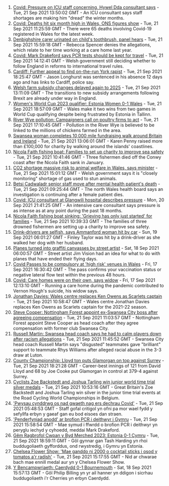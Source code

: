 1. [Covid: Pressure on ICU staff concerning, Hywel Dda consultant says](https://www.bbc.co.uk/news/uk-wales-58627764?at_medium=RSS&at_campaign=KARANGA) - Tue, 21 Sep 2021 13:50:02 GMT - An ICU consultant says staff shortages are making him "dread" the winter months.
2. [Covid: Deaths hit six month high in Wales, ONS figures show](https://www.bbc.co.uk/news/uk-wales-58638603?at_medium=RSS&at_campaign=KARANGA) - Tue, 21 Sep 2021 11:25:59 GMT - There were 65 deaths involving Covid-19 registered in Wales for the latest week.
3. [Denbighshire carer urinated on child's toothbrush, panel hears](https://www.bbc.co.uk/news/uk-wales-58641781?at_medium=RSS&at_campaign=KARANGA) - Tue, 21 Sep 2021 15:59:18 GMT - Rebecca Spencer denies the allegations, which relate to her time working at a care home last year.
4. [Covid: Mark Drakeford says PCR tests should be kept for travel](https://www.bbc.co.uk/news/uk-wales-politics-58640369?at_medium=RSS&at_campaign=KARANGA) - Tue, 21 Sep 2021 14:12:41 GMT - Welsh government still deciding whether to follow England in reforms to international travel rules.
5. [Cardiff: Further appeal to find on-the-run York rapist](https://www.bbc.co.uk/news/uk-wales-58645195?at_medium=RSS&at_campaign=KARANGA) - Tue, 21 Sep 2021 18:25:47 GMT - Jason Longhurst was sentenced in his absence 12 days ago and has links to Cardiff, police say.
6. [Welsh farm subsidy changes delayed again to 2025](https://www.bbc.co.uk/news/uk-wales-58638544?at_medium=RSS&at_campaign=KARANGA) - Tue, 21 Sep 2021 13:11:09 GMT - The transitions to new subsidy arrangements following Brexit are already under way in England.
7. [Women's World Cup 2023 qualifier: Estonia Women 0-1 Wales](https://www.bbc.co.uk/sport/football/58580552?at_medium=RSS&at_campaign=KARANGA) - Tue, 21 Sep 2021 18:57:09 GMT - Wales make it two wins from two games in World Cup qualifying despite being frustrated by Estonia in Tallinn.
8. [River Wye pollution: Campaigners call on poultry firms to act](https://www.bbc.co.uk/news/uk-england-hereford-worcester-58638370?at_medium=RSS&at_campaign=KARANGA) - Tue, 21 Sep 2021 17:10:45 GMT - Pollution in the River Wye is believed to be linked to the millions of chickens farmed in the area.
9. [Swansea woman completes 10,000 mile fundraising walk around Britain and Ireland](https://www.bbc.co.uk/news/uk-wales-58635225?at_medium=RSS&at_campaign=KARANGA) - Tue, 21 Sep 2021 13:06:01 GMT - Karen Penny raised more than £100,000 for charity by walking around the islands' coastlines.
10. [Nicola Faith fishing boat: Families to set up charity to improve sea safety](https://www.bbc.co.uk/news/uk-wales-58627644?at_medium=RSS&at_campaign=KARANGA) - Tue, 21 Sep 2021 10:41:46 GMT - Three fishermen died off the Conwy coast after the Nicola Faith sank in January.
11. [CO2 shortage massive risk to animal welfare in Wales, says minister](https://www.bbc.co.uk/news/uk-wales-politics-58640367?at_medium=RSS&at_campaign=KARANGA) - Tue, 21 Sep 2021 15:01:12 GMT - Welsh government says it is "closely monitoring" shortage of gas used to stun animals.
12. [Betsi Cadwaladr senior staff move after mental health patient's death](https://www.bbc.co.uk/news/uk-wales-58635675?at_medium=RSS&at_campaign=KARANGA) - Tue, 21 Sep 2021 09:25:44 GMT - The north Wales health board says an investigation is continuing after a female patient dies.
13. [Covid: ICU consultant at Glangwili hospital describes pressure](https://www.bbc.co.uk/news/uk-wales-58629578?at_medium=RSS&at_campaign=KARANGA) - Mon, 20 Sep 2021 21:41:25 GMT - An intensive care consultant says pressure is as intense as at any point during the past 18 months.
14. [Nicola Faith fishing boat sinking: 'Grieving has only just started' for families](https://www.bbc.co.uk/news/uk-wales-58638541?at_medium=RSS&at_campaign=KARANGA) - Tue, 21 Sep 2021 10:39:33 GMT - The families of three drowned fishermen are setting up a charity to improve sea safety.
15. [Drink-drivers are selfish, says Ammanford woman hit by car](https://www.bbc.co.uk/news/uk-wales-58603537?at_medium=RSS&at_campaign=KARANGA) - Sun, 19 Sep 2021 06:01:27 GMT - Finley Taylor was hit by a drink-driver as she walked her dog with her husband.
16. [Planes turned into graffiti canvasses by street artist](https://www.bbc.co.uk/news/uk-wales-58573703?at_medium=RSS&at_campaign=KARANGA) - Sat, 18 Sep 2021 06:00:57 GMT - Street artist Jim Vision had an idea for what to do with planes that have ended their flying days.
17. [Covid Passes to be compulsory at 'high risk' venues in Wales](https://www.bbc.co.uk/news/uk-wales-58595008?at_medium=RSS&at_campaign=KARANGA) - Fri, 17 Sep 2021 16:30:42 GMT - The pass confirms your vaccination status or negative lateral flow test within the previous 48 hours.
18. [Covid: Care homes were on their own, says widow](https://www.bbc.co.uk/news/uk-wales-58596307?at_medium=RSS&at_campaign=KARANGA) - Fri, 17 Sep 2021 12:13:10 GMT - Running a care home during the pandemic contributed to Vernon Hough's suicide, his widow says.
19. [Jonathan Davies: Wales centre replaces Ken Owens as Scarlets captain](https://www.bbc.co.uk/sport/rugby-union/58631163?at_medium=RSS&at_campaign=KARANGA) - Tue, 21 Sep 2021 10:58:47 GMT - Wales centre Jonathan Davies replaces Ken Owens as Scarlets captain for the 2021-22 season.
20. [Steve Cooper: Nottingham Forest appoint ex-Swansea City boss after agreeing compensation](https://www.bbc.co.uk/sport/football/58604822?at_medium=RSS&at_campaign=KARANGA) - Tue, 21 Sep 2021 11:03:57 GMT - Nottingham Forest appoint Steve Cooper as head coach after they agree compensation with former club Swansea City.
21. [Russell Martin: Swansea head coach says he had to calm players down after racism allegations](https://www.bbc.co.uk/sport/av/football/58639525?at_medium=RSS&at_campaign=KARANGA) - Tue, 21 Sep 2021 11:45:52 GMT - Swansea City head coach Russell Martin says "disgusted" teammates gave "brilliant" support to teammate Rhys Williams after alleged racial abuse in the 3-3 draw at Luton.
22. [County Championship: Lloyd ton puts Glamorgan on top against Surrey](https://www.bbc.co.uk/sport/cricket/58642295?at_medium=RSS&at_campaign=KARANGA) - Tue, 21 Sep 2021 18:21:28 GMT - Career-best innings of 121 from David Lloyd and 68 by Joe Cooke put Glamorgan in control at 379-4 against Surrey.
23. [Cyclists Zoe Backstedt and Joshua Tarling win junior world time trial silver medals](https://www.bbc.co.uk/sport/cycling/58639518?at_medium=RSS&at_campaign=KARANGA) - Tue, 21 Sep 2021 10:53:16 GMT - Great Britain's Zoe Backstedt and Joshua Tarling win silver in the junior time trial events at the Road Cycling World Championships in Belgium.
24. ['Pwysau cynddrwg os nad gwaeth nag ers dechrau Covid'](https://www.bbc.co.uk/newyddion/58626244?at_medium=RSS&at_campaign=KARANGA) - Tue, 21 Sep 2021 05:48:53 GMT - Staff gofal critigol yn ofni pa mor wael fydd y sefyllfa erbyn y gaeaf gan eu bod eisoes dan straen.
25. ['Penderfyniad anodd' ar brofion PCR i deithwyr i Gymru](https://www.bbc.co.uk/newyddion/58597448?at_medium=RSS&at_campaign=KARANGA) - Tue, 21 Sep 2021 15:58:54 GMT - Mae symud i ffwrdd o brofion PCR i deithwyr yn peryglu iechyd y cyhoedd, meddai Mark Drakeford.
26. [Gêm Ragbrofol Cwpan y Byd Merched 2023: Estonia 0-1 Cymru](https://www.bbc.co.uk/newyddion/58643559?at_medium=RSS&at_campaign=KARANGA) - Tue, 21 Sep 2021 18:59:11 GMT - Gôl gynnar gan Tash Harding yn rhoi buddugoliaeth gyfforddus, ond rwystredig, i Gymru yn Estonia.
27. [Chelsea Flower Show: 'Mae ganddo ni 2000 o cocktail sticks i osod y tomatos a'r radish'](https://www.bbc.co.uk/newyddion/58630667?at_medium=RSS&at_campaign=KARANGA) - Tue, 21 Sep 2021 15:17:55 GMT - Nid ar chwarae bach mae ennill medal aur yn y Chelsea Flower Show.
28. [Y Bencampwriaeth: Caerdydd 0-1 Bournemouth](https://www.bbc.co.uk/newyddion/58610760?at_medium=RSS&at_campaign=KARANGA) - Sat, 18 Sep 2021 15:57:13 GMT - Gôl Philip Billing yn yr ail hanner yn ddigon i sicrhau buddugoliaeth i'r Cherries yn erbyn Caerdydd.
